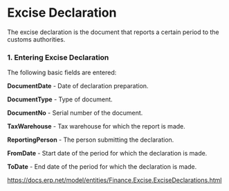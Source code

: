 # Excise Declaration

The excise declaration is the document that reports a certain period to the customs authorities. 

### 1. Entering Excise Declaration

The following basic fields are entered:

**DocumentDate** - Date of declaration preparation.

**DocumentType** - Type of document.

**DocumentNo** - Serial number of the document.

**TaxWarehouse** - Tax warehouse for which the report is made.

**ReportingPerson** - The person submitting the declaration.

**FromDate** - Start date of the period for which the declaration is made.

**ToDate** - End date of the period for which the declaration is made.

https://docs.erp.net/model/entities/Finance.Excise.ExciseDeclarations.html
